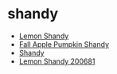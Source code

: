 # shandy

 * [Lemon Shandy](../../index/l/lemon-shandy-200681.json)
 * [Fall Apple Pumpkin Shandy](../../index/f/fall-apple-pumpkin-shandy.json)
 * [Shandy](../../index/s/shandy.json)
 * [Lemon Shandy 200681](../../index/l/lemon-shandy-200681.json)
